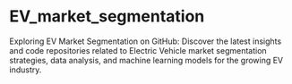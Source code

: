 # EV_market_segmentation
Exploring EV Market Segmentation on GitHub: Discover the latest insights and code repositories related to Electric Vehicle market segmentation strategies, data analysis, and machine learning models for the growing EV industry.
